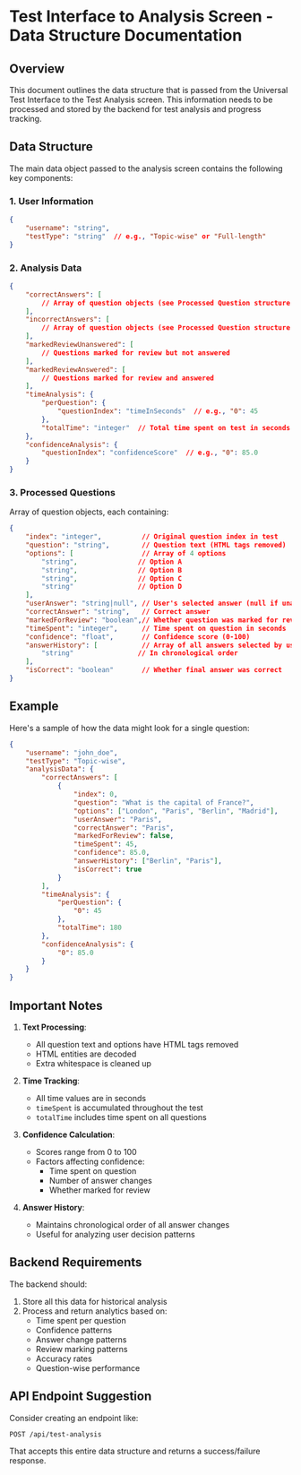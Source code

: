 # Test Interface to Analysis Screen - Data Structure Documentation

## Overview
This document outlines the data structure that is passed from the Universal Test Interface to the Test Analysis screen. This information needs to be processed and stored by the backend for test analysis and progress tracking.

## Data Structure

The main data object passed to the analysis screen contains the following key components:

### 1. User Information
```json
{
    "username": "string",
    "testType": "string"  // e.g., "Topic-wise" or "Full-length"
}
```

### 2. Analysis Data
```json
{
    "correctAnswers": [
        // Array of question objects (see Processed Question structure below)
    ],
    "incorrectAnswers": [
        // Array of question objects (see Processed Question structure below)
    ],
    "markedReviewUnanswered": [
        // Questions marked for review but not answered
    ],
    "markedReviewAnswered": [
        // Questions marked for review and answered
    ],
    "timeAnalysis": {
        "perQuestion": {
            "questionIndex": "timeInSeconds"  // e.g., "0": 45
        },
        "totalTime": "integer"  // Total time spent on test in seconds
    },
    "confidenceAnalysis": {
        "questionIndex": "confidenceScore"  // e.g., "0": 85.0
    }
}
```

### 3. Processed Questions
Array of question objects, each containing:
```json
{
    "index": "integer",          // Original question index in test
    "question": "string",        // Question text (HTML tags removed)
    "options": [                 // Array of 4 options
        "string",               // Option A
        "string",               // Option B
        "string",               // Option C
        "string"                // Option D
    ],
    "userAnswer": "string|null", // User's selected answer (null if unanswered)
    "correctAnswer": "string",   // Correct answer
    "markedForReview": "boolean",// Whether question was marked for review
    "timeSpent": "integer",      // Time spent on question in seconds
    "confidence": "float",       // Confidence score (0-100)
    "answerHistory": [           // Array of all answers selected by user
        "string"                // In chronological order
    ],
    "isCorrect": "boolean"       // Whether final answer was correct
}
```

## Example

Here's a sample of how the data might look for a single question:

```json
{
    "username": "john_doe",
    "testType": "Topic-wise",
    "analysisData": {
        "correctAnswers": [
            {
                "index": 0,
                "question": "What is the capital of France?",
                "options": ["London", "Paris", "Berlin", "Madrid"],
                "userAnswer": "Paris",
                "correctAnswer": "Paris",
                "markedForReview": false,
                "timeSpent": 45,
                "confidence": 85.0,
                "answerHistory": ["Berlin", "Paris"],
                "isCorrect": true
            }
        ],
        "timeAnalysis": {
            "perQuestion": {
                "0": 45
            },
            "totalTime": 180
        },
        "confidenceAnalysis": {
            "0": 85.0
        }
    }
}
```

## Important Notes

1. **Text Processing**:
   - All question text and options have HTML tags removed
   - HTML entities are decoded
   - Extra whitespace is cleaned up

2. **Time Tracking**:
   - All time values are in seconds
   - `timeSpent` is accumulated throughout the test
   - `totalTime` includes time spent on all questions

3. **Confidence Calculation**:
   - Scores range from 0 to 100
   - Factors affecting confidence:
     - Time spent on question
     - Number of answer changes
     - Whether marked for review

4. **Answer History**:
   - Maintains chronological order of all answer changes
   - Useful for analyzing user decision patterns

## Backend Requirements

The backend should:
1. Store all this data for historical analysis
2. Process and return analytics based on:
   - Time spent per question
   - Confidence patterns
   - Answer change patterns
   - Review marking patterns
   - Accuracy rates
   - Question-wise performance

## API Endpoint Suggestion

Consider creating an endpoint like:
```
POST /api/test-analysis
```
That accepts this entire data structure and returns a success/failure response.
